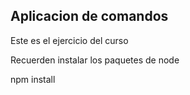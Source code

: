 ## Aplicacion de comandos 

Este es el ejercicio del curso

Recuerden instalar los paquetes  de node

<!---------------------------------------->
npm install 
<!---------------------------------------->